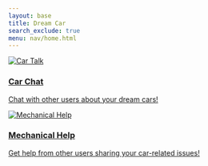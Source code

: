 ```yaml
---
layout: base
title: Dream Car 
search_exclude: true
menu: nav/home.html
---
```


<section id="featured-cars" class="py-20 bg-gray-100 h-screen grid grid-cols-2 justify-center">
    <div class="grid grid-cols-1 md:grid-cols-2 gap-8 container mx-auto">
        <!-- Car Talk Card -->
        <a href="{{site.baseurl}}/chat" class=" h-full bg-white rounded-lg shadow-lg overflow-hidden transform transition-transform duration-500 hover:scale-105">
            <img src="https://exclusivecarregistry.com/render-images?imgid=262153" alt="Car Talk" class="w-full h-64 object-cover">
            <div class="p-6">
                <h3 class="text-3xl font-bold mb-2">Car Chat</h3>
                <p class="text-xl text-gray-700">Chat with other users about your dream cars!</p>
            </div>
        </a>
        <!-- Mechanical Help Card -->
        <a href="{{site.baseurl}}/mechanical-help" class="h-full bg-white rounded-lg shadow-lg overflow-hidden transform transition-transform duration-500 hover:scale-105">
            <img src="https://img.freepik.com/free-vector/pliers-hammer-screwdriver-cartoon-icon-illustration-tools-object-icon-concept-isolated-flat-cartoon-style_138676-2155.jpg" alt="Mechanical Help" class="w-full h-64 object-cover">
            <div class="p-6">
                <h3 class="text-3xl font-bold mb-2">Mechanical Help</h3>
                <p class="text-xl text-gray-700">Get help from other users sharing your car-related issues!</p>
            </div>
        </a>
    </div>
</section>

